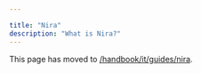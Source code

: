 ```yaml
---

title: "Nira"
description: "What is Nira?"
---
```

<link rel="stylesheet" type="text/css" href="/stylesheets/biztech.css" />







This page has moved to [/handbook/it/guides/nira](/handbook/it/guides/nira).
